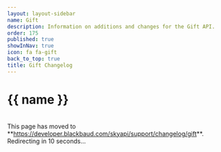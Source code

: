 ```yaml
---
layout: layout-sidebar
name: Gift
description: Information on additions and changes for the Gift API.
order: 175
published: true
showInNav: true
icon: fa fa-gift
back_to_top: true
title: Gift Changelog
---
```


# {{ name }}

<br />
<bb-alert bb-alert-type="warning">This page has moved to **<a href="https://developer.blackbaud.com/skyapi/support/changelog/gift">https://developer.blackbaud.com/skyapi/support/changelog/gift</a>**. Redirecting in 10 seconds...
</bb-alert>
<br /> <br />

<script> var timer = setTimeout(function() { window.location='https://developer.blackbaud.com/skyapi/support/changelog/gift' }, 10000); </script>